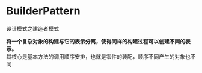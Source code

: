 # BuilderPattern
设计模式之建造者模式

**将一个复杂对象的构建与它的表示分离，使得同样的构建过程可以创建不同的表示。**   
其核心是基本方法的调用顺序安排，也就是零件的装配，顺序不同产生的对象也不同
